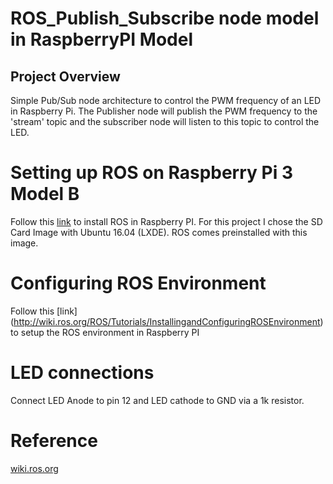 # ROS_Publish_Subscribe node model in RaspberryPI Model

## Project Overview
Simple Pub/Sub node architecture to control the PWM frequency of an LED in Raspberry Pi. The Publisher node will publish the PWM frequency to the 'stream' topic and the subscriber node will listen to this topic to control the LED.

# Setting up ROS on Raspberry Pi 3 Model B
Follow this [link](http://wiki.ros.org/ROSberryPi/Installing%20ROS%20Kinetic%20on%20the%20Raspberry%20Pi) to install ROS in Raspberry PI. For this project I chose the SD Card Image with Ubuntu 16.04 (LXDE). ROS comes preinstalled with this image.

# Configuring ROS Environment
Follow this [link] (http://wiki.ros.org/ROS/Tutorials/InstallingandConfiguringROSEnvironment) to setup the ROS environment in Raspberry PI


# LED connections
Connect LED Anode to pin 12 and LED cathode to GND via a 1k resistor.

# Reference
[wiki.ros.org](http://wiki.ros.org/ROS/Tutorials/WritingPublisherSubscriber%28python%29)
